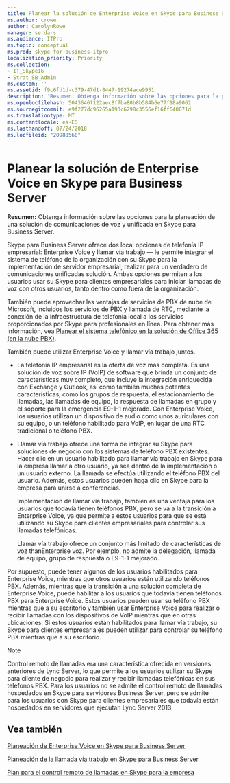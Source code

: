 ```yaml
---
title: Planear la solución de Enterprise Voice en Skype para Business Server
ms.author: crowe
author: CarolynRowe
manager: serdars
ms.audience: ITPro
ms.topic: conceptual
ms.prod: skype-for-business-itpro
localization_priority: Priority
ms.collection:
- IT_Skype16
- Strat_SB_Admin
ms.custom: ''
ms.assetid: f9c6fd1d-c379-47d1-8447-19274ace9951
description: 'Resumen: Obtenga información sobre las opciones para la planeación de una solución de comunicaciones de voz y unificada en Skype para Business Server.'
ms.openlocfilehash: 5043646f122aec8f7ba80b8b584b6e77f18a9062
ms.sourcegitcommit: e9f277dc96265a193c6298c3556ef16ff640071d
ms.translationtype: MT
ms.contentlocale: es-ES
ms.lasthandoff: 07/24/2018
ms.locfileid: "20988560"
---
```

# <a name="plan-your-enterprise-voice-solution-in-skype-for-business-server"></a>Planear la solución de Enterprise Voice en Skype para Business Server
 
**Resumen:** Obtenga información sobre las opciones para la planeación de una solución de comunicaciones de voz y unificada en Skype para Business Server.
  
Skype para Business Server ofrece dos local opciones de telefonía IP empresarial: Enterprise Voice y llamar vía trabajo — le permite integrar el sistema de teléfono de la organización con su Skype para la implementación de servidor empresarial, realizar para un verdadero de comunicaciones unificadas solución. Ambas opciones permiten a los usuarios usar su Skype para clientes empresariales para iniciar llamadas de voz con otros usuarios, tanto dentro como fuera de la organización.
  
También puede aprovechar las ventajas de servicios de PBX de nube de Microsoft, incluidos los servicios de PBX y llamada de RTC, mediante la conexión de la infraestructura de telefonía local a los servicios proporcionados por Skype para profesionales en línea. Para obtener más información, vea [Planear el sistema telefónico en la solución de Office 365 (en la nube PBX)](../../skype-for-business-hybrid-solutions/plan-your-phone-system-cloud-pbx-solution/plan-your-phone-system-cloud-pbx-solution.md).
  
También puede utilizar Enterprise Voice y llamar vía trabajo juntos.
  
- La telefonía IP empresarial es la oferta de voz más completa. Es una solución de voz sobre IP (VoIP) de software que brinda un conjunto de características muy completo, que incluye la integración enriquecida con Exchange y Outlook, así como también muchas potentes características, como los grupos de respuesta, el estacionamiento de llamadas, las llamadas de equipo, la respuesta de llamadas en grupo y el soporte para la emergencia E9-1-1 mejorado. Con Enterprise Voice, los usuarios utilizan un dispositivo de audio como unos auriculares con su equipo, o un teléfono habilitado para VoIP, en lugar de una RTC tradicional o teléfono PBX.
    
- Llamar vía trabajo ofrece una forma de integrar su Skype para soluciones de negocio con los sistemas de teléfono PBX existentes. Hacer clic en un usuario habilitado para llamar vía trabajo en Skype para la empresa llamar a otro usuario, ya sea dentro de la implementación o un usuario externo. La llamada se efectúa utilizando el teléfono PBX del usuario. Además, estos usuarios pueden haga clic en Skype para la empresa para unirse a conferencias.
    
    Implementación de llamar vía trabajo, también es una ventaja para los usuarios que todavía tienen teléfonos PBX, pero se va a la transición a Enterprise Voice, ya que permite a estos usuarios para que se está utilizando su Skype para clientes empresariales para controlar sus llamadas telefónicas.
    
     Llamar vía trabajo ofrece un conjunto más limitado de características de voz thanEnterprise voz. Por ejemplo, no admite la delegación, llamada de equipo, grupo de respuesta o E9-1-1 mejorado.
    
Por supuesto, puede tener algunos de los usuarios habilitados para Enterprise Voice, mientras que otros usuarios están utilizando teléfonos PBX. Además, mientras que la transición a una solución completa de Enterprise Voice, puede habilitar a los usuarios que todavía tienen teléfonos PBX para Enterprise Voice. Estos usuarios pueden usar su teléfono PBX mientras que a su escritorio y también usar Enterprise Voice para realizar o recibir llamadas con los dispositivos de VoIP mientras que en otras ubicaciones. Si estos usuarios están habilitados para llamar vía trabajo, su Skype para clientes empresariales pueden utilizar para controlar su teléfono PBX mientras que a su escritorio.
  
> [!NOTE]
> Control remoto de llamadas era una característica ofrecida en versiones anteriores de Lync Server, lo que permite a los usuarios utilizar su Skype para cliente de negocio para realizar y recibir llamadas telefónicas en sus teléfonos PBX. Para los usuarios no se admite el control remoto de llamadas hospedados en Skype para servidores Business Server, pero se admite para los usuarios con Skype para clientes empresariales que todavía están hospedados en servidores que ejecutan Lync Server 2013. 
  
## <a name="see-also"></a>Vea también


[Planeación de Enterprise Voice en Skype para Business Server](enterprise-voice.md)
  
[Planeación de la llamada vía trabajo en Skype para Business Server](call-via-work.md)
  
[Plan para el control remoto de llamadas en Skype para la empresa](remote-call-control.md)

